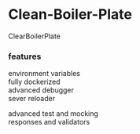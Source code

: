 # Clean-Boiler-Plate
ClearBoilerPlate

### features
environment variables <br>
fully dockerized <br>
advanced debugger<br>
sever reloader <br>

advanced test and mocking<br>
responses and validators<br>

